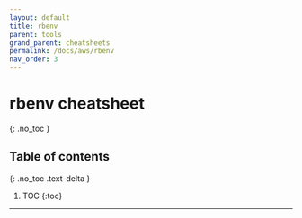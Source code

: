 ```yaml
---
layout: default
title: rbenv
parent: tools
grand_parent: cheatsheets
permalink: /docs/aws/rbenv
nav_order: 3
---
```

# rbenv cheatsheet
{: .no_toc }

## Table of contents
{: .no_toc .text-delta }

1. TOC
{:toc}

---
